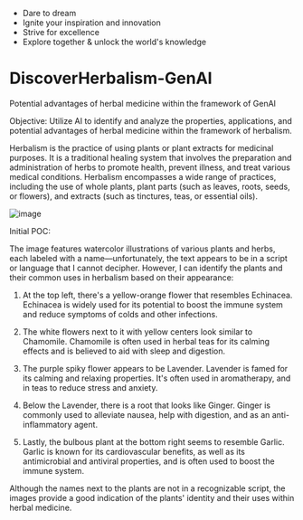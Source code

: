 
- Dare to dream 
- Ignite your inspiration and innovation
- Strive for excellence
- Explore together & unlock the world's knowledge

# DiscoverHerbalism-GenAI
Potential advantages of herbal medicine within the framework of GenAI

Objective: Utilize AI to identify and analyze the properties, applications, and potential advantages of herbal medicine within the framework of herbalism.

Herbalism is the practice of using plants or plant extracts for medicinal purposes. It is a traditional healing system that involves the preparation and administration of herbs to promote health, prevent illness, and treat various medical conditions. Herbalism encompasses a wide range of practices, including the use of whole plants, plant parts (such as leaves, roots, seeds, or flowers), and extracts (such as tinctures, teas, or essential oils).

![image](https://github.com/ubc-tuehoang/DiscoverHerbalism-GenAI/assets/86985864/43156217-63c7-4b30-acba-891f7fce6024)

Initial POC:

The image features watercolor illustrations of various plants and herbs, each labeled with a name—unfortunately, the text appears to be in a script or language that I cannot decipher. However, I can identify the plants and their common uses in herbalism based on their appearance:

1. At the top left, there's a yellow-orange flower that resembles Echinacea. Echinacea is widely used for its potential to boost the immune system and reduce symptoms of colds and other infections.

2. The white flowers next to it with yellow centers look similar to Chamomile. Chamomile is often used in herbal teas for its calming effects and is believed to aid with sleep and digestion.

3. The purple spiky flower appears to be Lavender. Lavender is famed for its calming and relaxing properties. It's often used in aromatherapy, and in teas to reduce stress and anxiety.

4. Below the Lavender, there is a root that looks like Ginger. Ginger is commonly used to alleviate nausea, help with digestion, and as an anti-inflammatory agent.

5. Lastly, the bulbous plant at the bottom right seems to resemble Garlic. Garlic is known for its cardiovascular benefits, as well as its antimicrobial and antiviral properties, and is often used to boost the immune system.

Although the names next to the plants are not in a recognizable script, the images provide a good indication of the plants' identity and their uses within herbal medicine.
